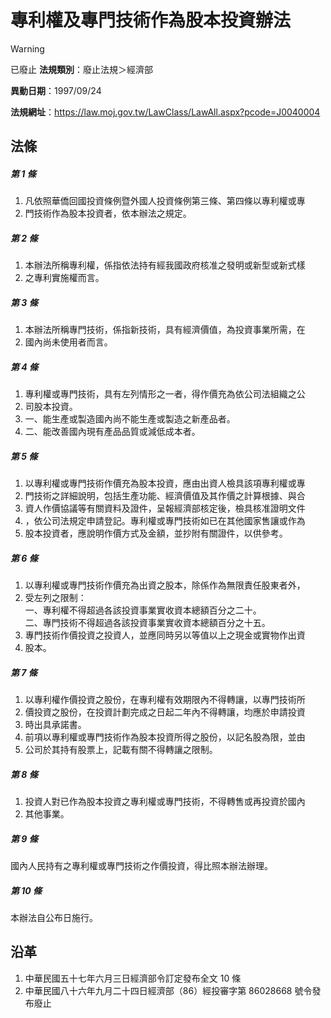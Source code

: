 # 專利權及專門技術作為股本投資辦法


> [!WARNING]
> 已廢止
**法規類別**：廢止法規＞經濟部

**異動日期**：1997/09/24  

**法規網址**：https://law.moj.gov.tw/LawClass/LawAll.aspx?pcode=J0040004



## 法條
##### 第 1 條
1. 凡依照華僑回國投資條例暨外國人投資條例第三條、第四條以專利權或專
1. 門技術作為股本投資者，依本辦法之規定。

##### 第 2 條
1. 本辦法所稱專利權，係指依法持有經我國政府核准之發明或新型或新式樣
1. 之專利實施權而言。

##### 第 3 條
1. 本辦法所稱專門技術，係指新技術，具有經濟價值，為投資事業所需，在
1. 國內尚未使用者而言。

##### 第 4 條
1. 專利權或專門技術，具有左列情形之一者，得作價充為依公司法組織之公
1. 司股本投資。
1. 一、能生產或製造國內尚不能生產或製造之新產品者。
1. 二、能改善國內現有產品品質或減低成本者。

##### 第 5 條
1. 以專利權或專門技術作價充為股本投資，應由出資人檢具該項專利權或專
1. 門技術之詳細說明，包括生產功能、經濟價值及其作價之計算根據、與合
1. 資人作價協議等有關資料及證件，呈報經濟部核定後，檢具核准證明文件
1. ，依公司法規定申請登記。專利權或專門技術如已在其他國家售讓或作為
1. 股本投資者，應說明作價方式及金額，並抄附有關證件，以供參考。

##### 第 6 條
1. 以專利權或專門技術作價充為出資之股本，除係作為無限責任股東者外，
1. 受左列之限制：  
一、專利權不得超過各該投資事業實收資本總額百分之二十。  
二、專門技術不得超過各該投資事業實收資本總額百分之十五。
1. 專門技術作價投資之投資人，並應同時另以等值以上之現金或實物作出資
1. 股本。

##### 第 7 條
1. 以專利權作價投資之股份，在專利權有效期限內不得轉讓，以專門技術所
1. 價投資之股份，在投資計劃完成之日起二年內不得轉讓，均應於申請投資
1. 時出具承諾書。
1. 前項以專利權或專門技術作為股本投資所得之股份，以記名股為限，並由
1. 公司於其持有股票上，記載有關不得轉讓之限制。

##### 第 8 條
1. 投資人對已作為股本投資之專利權或專門技術，不得轉售或再投資於國內
1. 其他事業。

##### 第 9 條
國內人民持有之專利權或專門技術之作價投資，得比照本辦法辦理。

##### 第 10 條
本辦法自公布日施行。

## 沿革
1. 中華民國五十七年六月三日經濟部令訂定發布全文 10 條
1. 中華民國八十六年九月二十四日經濟部（86）經投審字第 86028668 號令發布廢止

